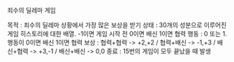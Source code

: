 죄수의 딜레마 게임

목적 : 죄수의 딜레마 상황에서 가장 많은 보상을 받기
상태 : 30개의 성분으로 이루어진 게임 히스토리에 대한 배열. -1이면 게임 시작 전 0이면 배신 1이면 협력
행동 : 0 또는 1. 행동이 0이면 배신 1이면 협력
보상 : 협력+협력 -> +2,+2 / 협력+배신 -> -1,+3 / 배신+협력 -> +3,-1 / 배신+배신 -> 0,0
종료 : 15번의 게임이 모두 끝났을 때 발생